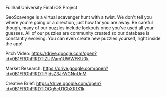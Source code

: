 FullSail University Final iOS Project

GeoScavenge is a virtual scavenger hunt with a twist.  We don't tell you where you're going or a direction, just how far you are away.  Be careful though, many of our puzzles include lockouts once you've used all your guesses.  All of our puzzles are community created so our database is constantly evolving.  You can even create new puzzles yourself, right inside the app!

Pitch Video: https://drive.google.com/open?id=0B1FROhPIRDTiZUtVam1UWWFKU0k

Market Research: https://drive.google.com/open?id=0B1FROhPIRDTiYjdsZ3JrWGNqUnM

Creative Brief: https://drive.google.com/open?id=0B1FROhPIRDTiOGg5cU1GbXRfX1k
